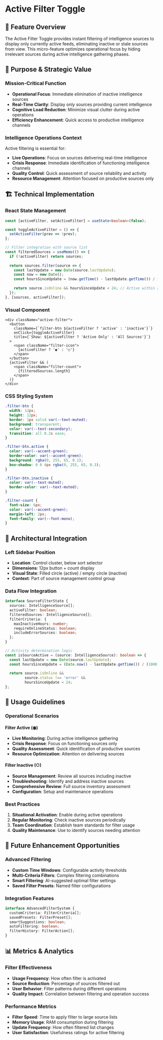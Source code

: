 # Active Filter Toggle

## 🎯 Feature Overview

The Active Filter Toggle provides instant filtering of intelligence sources to display only currently active feeds, eliminating inactive or stale sources from view. This micro-feature optimizes operational focus by hiding irrelevant sources during active intelligence gathering phases.

## 🎯 Purpose & Strategic Value

### Mission-Critical Function
- **Operational Focus**: Immediate elimination of inactive intelligence sources
- **Real-Time Clarity**: Display only sources providing current intelligence
- **Cognitive Load Reduction**: Minimize visual clutter during active operations
- **Efficiency Enhancement**: Quick access to productive intelligence channels

### Intelligence Operations Context
Active filtering is essential for:
- **Live Operations**: Focus on sources delivering real-time intelligence
- **Crisis Response**: Immediate identification of functioning intelligence channels
- **Quality Control**: Quick assessment of source reliability and activity
- **Resource Management**: Attention focused on productive sources only

## 🏗 Technical Implementation

### React State Management
```typescript
const [activeFilter, setActiveFilter] = useState<boolean>(false);

const toggleActiveFilter = () => {
  setActiveFilter(prev => !prev);
};

// Filter integration with source list
const filteredSources = useMemo(() => {
  if (!activeFilter) return sources;
  
  return sources.filter(source => {
    const lastUpdate = new Date(source.lastUpdate);
    const now = new Date();
    const hoursSinceUpdate = (now.getTime() - lastUpdate.getTime()) / (1000 * 60 * 60);
    
    return source.isOnline && hoursSinceUpdate < 24; // Active within 24 hours
  });
}, [sources, activeFilter]);
```

### Visual Component
```tsx
<div className="active-filter">
  <button 
    className={`filter-btn ${activeFilter ? 'active' : 'inactive'}`}
    onClick={toggleActiveFilter}
    title={`Show: ${activeFilter ? 'Active Only' : 'All Sources'}`}
  >
    <span className="filter-icon">
      {activeFilter ? '◉' : '○'}
    </span>
  </button>
  {activeFilter && (
    <span className="filter-count">
      {filteredSources.length}
    </span>
  )}
</div>
```

### CSS Styling System
```css
.filter-btn {
  width: 12px;
  height: 12px;
  border: 1px solid var(--text-muted);
  background: transparent;
  color: var(--text-secondary);
  transition: all 0.2s ease;
}

.filter-btn.active {
  color: var(--accent-green);
  border-color: var(--accent-green);
  background: rgba(0, 255, 65, 0.1);
  box-shadow: 0 0 4px rgba(0, 255, 65, 0.3);
}

.filter-btn.inactive {
  color: var(--text-muted);
  border-color: var(--text-muted);
}

.filter-count {
  font-size: 6px;
  color: var(--accent-green);
  margin-left: 2px;
  font-family: var(--font-mono);
}
```

## 📐 Architectural Integration

### Left Sidebar Position
- **Location**: Control cluster, below sort selector
- **Dimensions**: 12px button + count display
- **Visual State**: Filled circle (active) / empty circle (inactive)
- **Context**: Part of source management control group

### Data Flow Integration
```typescript
interface SourceFilterState {
  sources: IntelligenceSource[];
  activeFilter: boolean;
  filteredSources: IntelligenceSource[];
  filterCriteria: {
    maxInactiveHours: number;
    requireOnlineStatus: boolean;
    includeErrorSources: boolean;
  };
}

// Activity determination logic
const isSourceActive = (source: IntelligenceSource): boolean => {
  const lastUpdate = new Date(source.lastUpdate);
  const hoursSinceUpdate = (Date.now() - lastUpdate.getTime()) / (1000 * 60 * 60);
  
  return source.isOnline && 
         source.status !== 'error' && 
         hoursSinceUpdate < 24;
};
```

## 🚀 Usage Guidelines

### Operational Scenarios

#### Filter Active (◉)
- **Live Monitoring**: During active intelligence gathering
- **Crisis Response**: Focus on functioning sources only
- **Quality Assessment**: Quick identification of productive sources
- **Resource Optimization**: Attention on delivering sources

#### Filter Inactive (○)
- **Source Management**: Review all sources including inactive
- **Troubleshooting**: Identify and address inactive sources
- **Comprehensive Review**: Full source inventory assessment
- **Configuration**: Setup and maintenance operations

### Best Practices
1. **Situational Activation**: Enable during active operations
2. **Regular Monitoring**: Check inactive sources periodically
3. **Team Coordination**: Establish team standards for filter usage
4. **Quality Maintenance**: Use to identify sources needing attention

## 🔮 Future Enhancement Opportunities

### Advanced Filtering
- **Custom Time Windows**: Configurable activity thresholds
- **Multi-Criteria Filters**: Complex filtering combinations
- **Smart Filtering**: AI-suggested optimal filter settings
- **Saved Filter Presets**: Named filter configurations

### Integration Features
```typescript
interface AdvancedFilterSystem {
  customCriteria: FilterCriteria[];
  savedPresets: FilterPreset[];
  smartSuggestions: boolean;
  autoFiltering: boolean;
  filterHistory: FilterAction[];
}
```

## 📊 Metrics & Analytics

### Filter Effectiveness
- **Usage Frequency**: How often filter is activated
- **Source Reduction**: Percentage of sources filtered out
- **User Behavior**: Filter patterns during different operations
- **Quality Impact**: Correlation between filtering and operation success

### Performance Metrics
- **Filter Speed**: Time to apply filter to large source lists
- **Memory Usage**: RAM consumption during filtering
- **Update Frequency**: How often filtered list changes
- **User Satisfaction**: Usefulness ratings for active filtering
